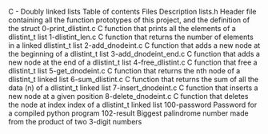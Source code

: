  C - Doubly linked lists
				Table of contents
Files					Description
lists.h	Header file containing all the function prototypes of this project, and the definition of the struct
0-print_dlistint.c	C function that prints all the elements of a dlistint_t list
1-dlistint_len.c	C function that returns the number of elements in a linked dlistint_t list
2-add_dnodeint.c	C function that adds a new node at the beginning of a dlistint_t list
3-add_dnodeint_end.c	C function that adds a new node at the end of a dlistint_t list
4-free_dlistint.c	C function that free a dlistint_t list
5-get_dnodeint.c	C function that returns the nth node of a dlistint_t linked list
6-sum_dlistint.c	C function that returns the sum of all the data (n) of a dlistint_t linked list
7-insert_dnodeint.c	C function that inserts a new node at a given position
8-delete_dnodeint.c	C function that deletes the node at index index of a dlistint_t linked list
100-password	Password for a compiled python program
102-result	Biggest palindrome number made from the product of two 3-digit numbers
